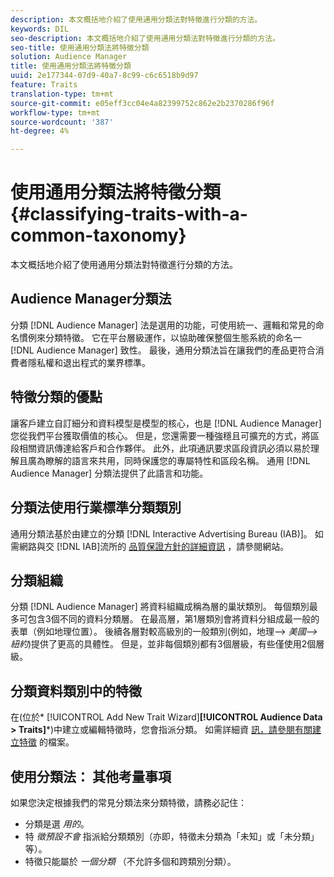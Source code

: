 ```yaml
---
description: 本文概括地介紹了使用通用分類法對特徵進行分類的方法。
keywords: DIL
seo-description: 本文概括地介紹了使用通用分類法對特徵進行分類的方法。
seo-title: 使用通用分類法將特徵分類
solution: Audience Manager
title: 使用通用分類法將特徵分類
uuid: 2e177344-07d9-40a7-8c99-c6c6518b9d97
feature: Traits
translation-type: tm+mt
source-git-commit: e05eff3cc04e4a82399752c862e2b2370286f96f
workflow-type: tm+mt
source-wordcount: '387'
ht-degree: 4%

---
```



# 使用通用分類法將特徵分類 {#classifying-traits-with-a-common-taxonomy}

本文概括地介紹了使用通用分類法對特徵進行分類的方法。

## Audience Manager分類法

<!-- c_common_taxonomy_about.xml -->

分類 [!DNL Audience Manager] 法是選用的功能，可使用統一、邏輯和常見的命名慣例來分類特徵。 它在平台層級運作，以協助確保整個生態系統的命名一 [!DNL Audience Manager] 致性。 最後，通用分類法旨在讓我們的產品更符合消費者隱私權和退出程式的業界標準。

## 特徵分類的優點

讓客戶建立自訂細分和資料模型是模型的核心，也是 [!DNL Audience Manager] 您從我們平台獲取價值的核心。 但是，您還需要一種強穩且可擴充的方式，將區段相關資訊傳達給客戶和合作夥伴。 此外，此項通訊要求區段資訊必須以易於理解且廣為瞭解的語言來共用，同時保護您的專屬特性和區段名稱。 通用 [!DNL Audience Manager] 分類法提供了此語言和功能。

## 分類法使用行業標準分類類別

通用分類法基於由建立的分類 [!DNL Interactive Advertising Bureau (IAB)]。 如需網路與交 [!DNL IAB]流所的 [品質保證方針的詳細資訊](https://www.iab.net/iab_products_and_industry_services/508676/ne_guidelines) ，請參閱網站。

## 分類組織

分類 [!DNL Audience Manager] 將資料組織成稱為層的巢狀類別。 每個類別最多可包含3個不同的資料分類層。 在最高層，第1層類別會將資料分組成最一般的表單（例如地理位置）。 後續各層對較高級別的一般類別(例如，地理—> *美國—>紐約*)提供了更高的具體性。 但是，並非每個類別都有3個層級，有些僅使用2個層級。

## 分類資料類別中的特徵

在(位於* [!UICONTROL Add New Trait Wizard]**[!UICONTROL Audience Data > Traits]***)中建立或編輯特徵時，您會指派分類。 如需詳細資 [訊，請參閱有關建立特徵](../../features/traits/create-onboarded-rule-based-traits.md) 的檔案。

## 使用分類法： 其他考量事項

如果您決定根據我們的常見分類法來分類特徵，請務必記住：

* 分類是選 *用的*。
* 特 *徵預設不會* 指派給分類類別（亦即，特徵未分類為「未知」或「未分類」等）。
* 特徵只能屬於 *一個分類* （不允許多個和跨類別分類）。